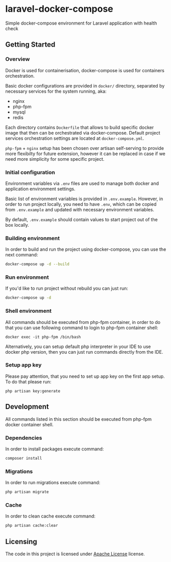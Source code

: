 # laravel-docker-compose
Simple docker-compose environment for Laravel application with health check

## Getting Started

### Overview

Docker is used for containerisation, docker-compose is used for containers orchestration.

Basic docker configurations are provided in `docker/` directory, separated by necessary services for the system running, aka:
- nginx
- php-fpm
- mysql
- redis

Each directory contains `Dockerfile` that allows to build specific docker image that then can be orchestrated via docker-compose.
Default project services orchestration settings are located at `docker-compose.yml`.

`php-fpm` + `nginx` setup has been chosen over artisan self-serving to provide more flexibilty for future extension, however it can be replaced in case if we need more simplicity for some specific project.

### Initial configuration
Environment variables via `.env` files are used to manage both docker and application environment settings.

Basic list of environment variables is provided in `.env.example`.
However, in order to run project locally, you need to have `.env`, which can be copied from `.env.example` and updated with necessary environment variables.

By default, `.env.example` should contain values to start project out of the box locally.

### Building environment
In order to build and run the project using docker-compose, you can use the next command:
```bash
docker-compose up -d --build
```

### Run environment
If you'd like to run project without rebuild you can just run:
```bash
docker-compose up -d
```

### Shell environment
All commands should be executed from php-fpm container, in order to do that you can use following command to login to php-fpm container shell:
```shell
docker exec -it php-fpm /bin/bash
```
Alternatively, you can setup default php interpreter in your IDE to use docker php version, then you can just run commands directly from the IDE.

### Setup app key
Please pay attention, that you need to set up app key on the first app setup. 
To do that please run:
```
php artisan key:generate
```

## Development
All commands listed in this section should be executed from php-fpm docker container shell.

### Dependencies
In order to install packages execute command:
```bash
composer install
```

### Migrations
In order to run migrations execute command:
```bash
php artisan migrate
```

### Cache
In order to clean cache execute command:
```bash
php artisan cache:clear
```

## Licensing
The code in this project is licensed under [Apache License](LICENSE) license.

